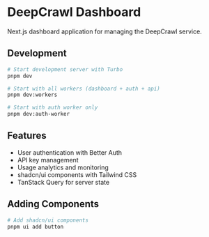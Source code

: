 # DeepCrawl Dashboard

Next.js dashboard application for managing the DeepCrawl service.

## Development

```bash
# Start development server with Turbo
pnpm dev

# Start with all workers (dashboard + auth + api)
pnpm dev:workers

# Start with auth worker only  
pnpm dev:auth-worker
```

## Features

- User authentication with Better Auth
- API key management
- Usage analytics and monitoring
- shadcn/ui components with Tailwind CSS
- TanStack Query for server state

## Adding Components

```bash
# Add shadcn/ui components
pnpm ui add button
```
